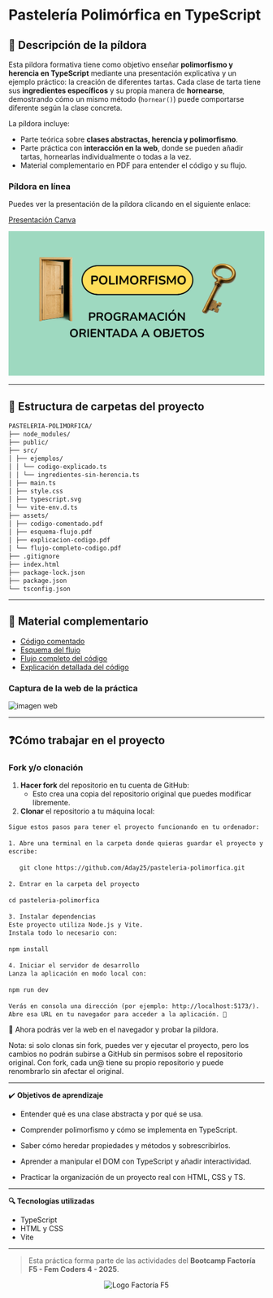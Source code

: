 # Pastelería Polimórfica en TypeScript

## 🍰 Descripción de la píldora

Esta pildora formativa tiene como objetivo enseñar **polimorfismo y herencia en TypeScript** mediante una presentación explicativa y un ejemplo práctico: 
la creación de diferentes tartas. Cada clase de tarta tiene sus **ingredientes específicos** y su propia manera de **hornearse**, demostrando cómo un mismo método (`hornear()`) puede comportarse diferente según la clase concreta.

La píldora incluye:

- Parte teórica sobre **clases abstractas, herencia y polimorfismo**.
- Parte práctica con **interacción en la web**, donde se pueden añadir tartas, hornearlas individualmente o todas a la vez.
- Material complementario en PDF para entender el código y su flujo.

### Píldora en línea

Puedes ver la presentación de la píldora clicando en el siguiente enlace:  

[Presentación Canva](https://nueva-presentacion.my.canva.site/polimorfismo-con-typescript)

<img src="public/canva.png" alt="pildora" width="600">

---

## 📂 Estructura de carpetas del proyecto

```
PASTELERIA-POLIMORFICA/
├── node_modules/
├── public/
├── src/
│ ├── ejemplos/
│ │ └── codigo-explicado.ts
│ │ └── ingredientes-sin-herencia.ts
│ ├── main.ts
│ ├── style.css
│ ├── typescript.svg
│ └── vite-env.d.ts
├── assets/
│ ├── codigo-comentado.pdf
│ ├── esquema-flujo.pdf
│ ├── explicacion-codigo.pdf
│ └── flujo-completo-codigo.pdf
├── .gitignore
├── index.html
├── package-lock.json
├── package.json
└── tsconfig.json

````

---

## 📌 Material complementario

- [Código comentado](assets/codigo-comentado.pdf)  
- [Esquema del flujo](assets/esquema-flujo.pdf)  
- [Flujo completo del código](assets/flujo-completo-codigo.pdf)  
- [Explicación detallada del código](public/explicacion-codigo.pdf)  

### Captura de la web de la práctica

<img src="public/screenshot.png" alt="imagen web" width="600">

---

## ❓Cómo trabajar en el proyecto

### Fork y/o clonación

1. **Hacer fork** del repositorio en tu cuenta de GitHub:  
   - Esto crea una copia del repositorio original que puedes modificar libremente.
2. **Clonar** el repositorio a tu máquina local:  

```
Sigue estos pasos para tener el proyecto funcionando en tu ordenador:

1. Abre una terminal en la carpeta donde quieras guardar el proyecto y escribe:  

   git clone https://github.com/Aday25/pasteleria-polimorfica.git

2. Entrar en la carpeta del proyecto

cd pasteleria-polimorfica

3. Instalar dependencias
Este proyecto utiliza Node.js y Vite.
Instala todo lo necesario con:

npm install

4. Iniciar el servidor de desarrollo
Lanza la aplicación en modo local con:

npm run dev

Verás en consola una dirección (por ejemplo: http://localhost:5173/).
Abre esa URL en tu navegador para acceder a la aplicación. 🎂
```

🔹 Ahora podrás ver la web en el navegador y probar la pildora.

Nota: si solo clonas sin fork, puedes ver y ejecutar el proyecto, pero los cambios no podrán subirse a GitHub sin permisos sobre el repositorio original. Con fork, cada un@ tiene su propio repositorio y puede renombrarlo sin afectar el original.

---

✔️​ **Objetivos de aprendizaje**
- Entender qué es una clase abstracta y por qué se usa.

- Comprender polimorfismo y cómo se implementa en TypeScript.

- Saber cómo heredar propiedades y métodos y sobrescribirlos.

- Aprender a manipular el DOM con TypeScript y añadir interactividad.

- Practicar la organización de un proyecto real con HTML, CSS y TS.

---

**🔍​ Tecnologías utilizadas**

- TypeScript
- HTML y CSS
- Vite

---
 
> Esta práctica forma parte de las actividades del **Bootcamp Factoría F5 - Fem Coders 4 - 2025**.

<p align="center">
  <img src="public/logo.png" alt="Logo Factoría F5" width="120">
</p>
